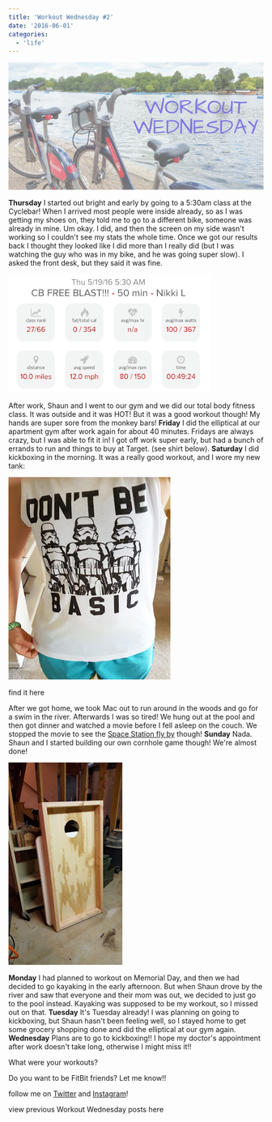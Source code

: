 ```yaml
---
title: 'Workout Wednesday #2'
date: '2016-06-01'
categories:
  - 'life'
---
```


[![](images/workout%2Bwednesday.jpg)](https://1.bp.blogspot.com/-sbPzehLxD_M/V047Q-8nHOI/AAAAAAABWzQ/FpRT08Wqdh0comTgbVovL6-xfMzat-HDACLcB/s1600/workout%2Bwednesday.jpg)

**Thursday** I started out bright and early by going to a 5:30am class at the Cyclebar! When I arrived most people were inside already, so as I was getting my shoes on, they told me to go to a different bike, someone was already in mine. Um okay. I did, and then the screen on my side wasn't working so I couldn't see my stats the whole time. Once we got our results back I thought they looked like I did more than I really did (but I was watching the guy who was in my bike, and he was going super slow). I asked the front desk, but they said it was fine.

[![](images/Screen%2BShot%2B2016-05-31%2Bat%2B9.12.26%2BPM.png)](https://4.bp.blogspot.com/-EWXDp1-hHs0/V042fa0QmFI/AAAAAAABWy0/w5udRcR6uYkAagG61D0P68mv8BLvem1wQCLcB/s1600/Screen%2BShot%2B2016-05-31%2Bat%2B9.12.26%2BPM.png)

After work, Shaun and I went to our gym and we did our total body fitness class. It was outside and it was HOT! But it was a good workout though! My hands are super sore from the monkey bars! **Friday** I did the elliptical at our apartment gym after work again for about 40 minutes. Fridays are always crazy, but I was able to fit it in! I got off work super early, but had a bunch of errands to run and things to buy at Target. (see shirt below). **Saturday** I did kickboxing in the morning. It was a really good workout, and I wore my new tank:

[![](images/IMG_20160528_161028.jpg)](https://2.bp.blogspot.com/-9V5__YEO7yw/V043UWEvVfI/AAAAAAABWy8/ZIhb2QQhvBYkxDi-1jT7oVJJrJdSuFHfQCKgB/s1600/IMG_20160528_161028.jpg)

find it here

After we got home, we took Mac out to run around in the woods and go for a swim in the river. Afterwards I was so tired! We hung out at the pool and then got dinner and watched a movie before I fell asleep on the couch. We stopped the movie to see the [Space Station fly by](https://spotthestation.nasa.gov/) though! **Sunday** Nada. Shaun and I started building our own cornhole game though! We're almost done!

[![](images/20160529_170722.jpg)](https://3.bp.blogspot.com/-aUkGWtzVBHQ/V044KU5LUkI/AAAAAAABWzE/ufpBeWzYs2Mlf_HbTVIWatN4e1n8iAp6ACKgB/s1600/20160529_170722.jpg)

**Monday** I had planned to workout on Memorial Day, and then we had decided to go kayaking in the early afternoon. But when Shaun drove by the river and saw that everyone and their mom was out, we decided to just go to the pool instead. Kayaking was supposed to be my workout, so I missed out on that. **Tuesday** It's Tuesday already! I was planning on going to kickboxing, but Shaun hasn't been feeling well, so I stayed home to get some grocery shopping done and did the elliptical at our gym again. **Wednesday** Plans are to go to kickboxing!! I hope my doctor's appointment after work doesn't take long, otherwise I might miss it!!

What were your workouts?

Do you want to be FitBit friends? Let me know!!

follow me on [Twitter](https://twitter.com/kaleighcodes) and [Instagram](https://www.instagram.com/codebikerun/)!

view previous Workout Wednesday posts here
